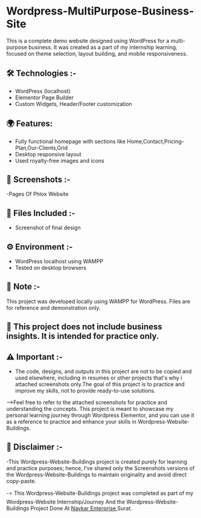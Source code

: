 # **Wordpress-MultiPurpose-Business-Site**

This is a complete demo website designed using WordPress for a multi-purpose business. It was created as a part of my internship learning, focused on theme selection, layout building, and mobile responsiveness.

## **🛠️ Technologies :-**
- WordPress (localhost)
- Elementor Page Builder
- Custom Widgets, Header/Footer customization

## 🌍 Features:
- Fully functional homepage with sections like Home,Contact,Pricing-Plan,Our-Clients,Grid 
- Desktop responsive layout
- Used royalty-free images and icons

## **📸 Screenshots :-**
-Pages Of Phlox Website

## **📁 Files Included :-**
- Screenshot of final design

## **⚙️ Environment :-**
- WordPress localhost using WAMPP
- Tested on desktop browsers

## **📌 Note :-**
This project was developed locally using WAMPP for WordPress. Files are for reference and demonstration only.

## **📎 This project does not include business insights. It is intended for practice only.**

## **⚠️ Important :-**

- The code, designs, and outputs in this project are not to be copied and used elsewhere, including in resumes or other projects that's why i attached screenshots only.The goal of this project is to practice and improve my skills, not to provide ready-to-use solutions.

-->Feel free to refer to the attached screenshots for practice and understanding the concepts. This project is meant to showcase my personal learning journey through Wordpress Elementor, and you can use it as a reference to practice and enhance your skills in Wordpress-Website-Buildings.

## **📌 Disclaimer :-**

-This Wordpress-Website-Buildings project is created purely for learning and practice purposes; hence, I’ve shared only the Screenshots versions of the Wordpress-Website-Buildings to maintain originality and avoid direct copy-paste.

-⭐ This Wordpress-Website-Buildings project was completed as part of my Wordpress-Website Internship/Journey And the Wordpress-Website-Buildings Project Done At <a href="https://www.navkarenterprise.biz/">Navkar Enterprise</a>,Surat.
